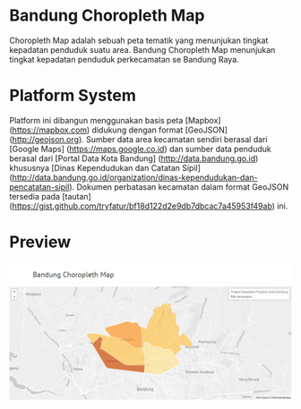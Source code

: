 # Bandung Choropleth Map

Choropleth Map adalah sebuah peta tematik yang menunjukan tingkat kepadatan penduduk suatu area. Bandung Choropleth Map menunjukan tingkat kepadatan penduduk perkecamatan se Bandung Raya.

# Platform System
Platform ini dibangun menggunakan basis peta [Mapbox] (https://mapbox.com) didukung dengan format [GeoJSON] (http://geojson.org). Sumber data area kecamatan sendiri berasal dari [Google Maps] (https://maps.google.co.id) dan sumber data penduduk berasal dari [Portal Data Kota Bandung] (http://data.bandung.go.id) khususnya [Dinas Kependudukan dan Catatan Sipil] (http://data.bandung.go.id/organization/dinas-kependudukan-dan-pencatatan-sipil).
Dokumen perbatasan kecamatan dalam format GeoJSON tersedia pada [tautan] (https://gist.github.com/tryfatur/bf18d122d2e9db7dbcac7a45953f49ab) ini.

# Preview
![Preview](https://github.com/tryfatur/bdg-choropleth-map/raw/master/preview.png)
